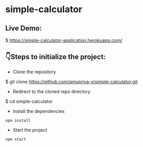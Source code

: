 # simple-calculator

## Live Demo:
$ https://simple-calculator-application.herokuapp.com/
## :point_down:Steps to initialize the project:

- Clone the repository

$ git clone https://github.com/anjupriya-v/simple-calculator.git

- Redirect to the cloned repo directory

$ cd simple-calculator

- Install the dependencies

`npm install`

- Start the project 

`npm start`

